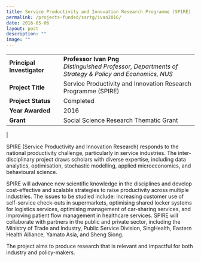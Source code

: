 ```yaml
---
title: Service Productivity and Innovation Research Programme (SPIRE)
permalink: /projects-funded/ssrtg/ivan2016/
date: 2016-05-06
layout: post
description: ""
image: ""
---
```

|  |  |
|---|---|
| **Principal Investigator** | **Professor Ivan Png**<br>_Distinguished Professor, Departments of Strategy &amp; Policy and Economics, NUS_ |
| **Project Title** | Service Productivity and Innovation Research Programme (SPIRE) |
| **Project Status** | Completed |
| **Year Awarded** | 2016 |
| **Grant** | Social Science Research Thematic Grant |
|

SPIRE (Service Productivity and Innovation Research) responds to the national productivity challenge, particularly in service industries. The inter-disciplinary project draws scholars with diverse expertise, including data analytics, optimisation, stochastic modelling, applied microeconomics, and behavioural science.&nbsp;

SPIRE will advance new scientific knowledge in the disciplines and develop cost-effective and scalable strategies to raise productivity across multiple industries. The issues to be studied include: increasing customer use of self-service check-outs in supermarkets, optimising shared locker systems for logistics services, optimising management of car-sharing services, and improving patient flow management in healthcare services. SPIRE will collaborate with partners in the public and private sector, including the Ministry of Trade and Industry, Public Service Division, SingHealth, Eastern Health Alliance, Yamato Asia, and Sheng Siong. &nbsp;

The project aims to produce research that is relevant and impactful for both industry and policy-makers.